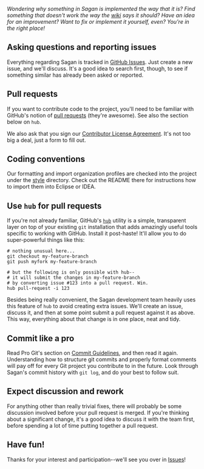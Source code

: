 
_Wondering why something in Sagan is implemented the way that it is? Find something that doesn't work the way the [wiki](https://github.com/spring-io/sagan/wiki) says it should? Have an idea for an improvement? Want to fix or implement it yourself, even? You're in the right place!_


## Asking questions and reporting issues

Everything regarding Sagan is tracked in [GitHub Issues](https://github.com/spring-io/sagan/issues). Just create a new issue, and we'll discuss. It's a good idea to search first, though, to see if something similar has already been asked or reported.


## Pull requests

If you want to contribute code to the project, you'll need to be familiar with GitHub's notion of [pull requests](https://help.github.com/articles/using-pull-requests) (they're awesome). See also the section below on `hub`.

We also ask that you sign our [Contributor License Agreement](https://cla.pivotal.io/sign/spring). It's not too big a deal, just a form to fill out.


## Coding conventions

Our formatting and import organization profiles are checked into the project under the [style](https://github.com/spring-io/sagan/tree/master/style) directory. Check out the README there for instructions how to import them into Eclipse or IDEA.


## Use `hub` for pull requests

If you're not already familiar, GitHub's [`hub`](http://hub.github.com) utility is a simple, transparent layer on top of your existing `git` installation that adds amazingly useful tools specific to working with GitHub. Install it post-haste! It'll allow you to do super-powerful things like this:

    # nothing unusual here...
    git checkout my-feature-branch
    git push myfork my-feature-branch

    # but the following is only possible with hub--
    # it will submit the changes in my-feature-branch
    # by converting issue #123 into a pull request. Win.
    hub pull-request -i 123

Besides being really convenient, the Sagan development team heavily uses this feature of `hub` to avoid creating extra issues. We'll create an issue, discuss it, and then at some point submit a pull request against it as above. This way, everything about that change is in one place, neat and tidy.


## Commit like a pro

Read Pro Git's section on [Commit Guidelines](http://www.git-scm.com/book/en/Distributed-Git-Contributing-to-a-Project#Commit-Guidelines), and then read it again. Understanding how to structure git commits and properly format comments will pay off for every Git project you contribute to in the future. Look through Sagan's commit history with `git log`, and do your best to follow suit.


## Expect discussion and rework

For anything other than really trivial fixes, there will probably be some discussion involved before your pull request is merged. If you're thinking about a significant change, it's a good idea to discuss it with the team first, before spending a lot of time putting together a pull request.


## Have fun!

Thanks for your interest and participation--we'll see you over in [Issues](https://github.com/spring-io/sagan/issues)!

